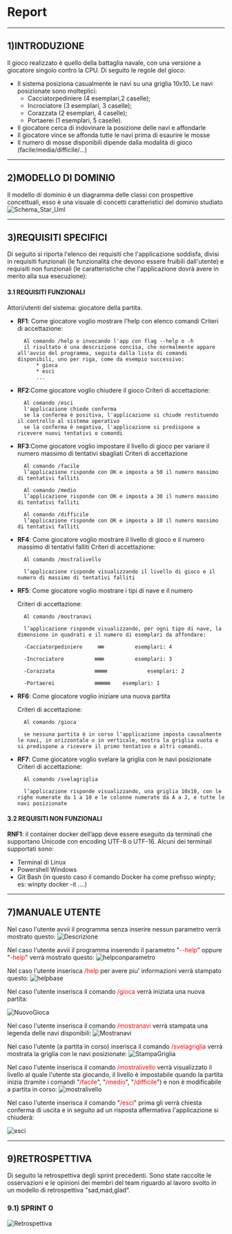# Report
---

## 1)INTRODUZIONE
Il gioco realizzato è quello della battaglia navale, con una versione a giocatore singolo contro la CPU. Di seguito le regole del gioco:
* Il sistema posiziona casualmente le navi su una griglia 10x10. Le navi posizionate sono molteplici: 
    * Cacciatorpediniere (4 esemplari,2 caselle);
    * Incrociatore (3 esemplari, 3 caselle);
    * Corazzata (2 esemplari, 4 caselle);
    * Portaerei (1 esemplari, 5 caselle).
* Il giocatore cerca di indovinare la posizione delle navi e affondarle 
* Il giocatore vince se affonda tutte le navi prima di esaurire le mosse 
* Il numero di mosse disponibili dipende dalla modalità di gioco (facile/media/difficile/…)

---

## 2)MODELLO DI DOMINIO
Il modello di dominio è un diagramma delle classi con prospettive concettuali, esso è una visuale di concetti caratteristici del dominio studiato
![Schema_Star_Uml](./img/Schema_Star_Uml.png)

---
## 3)REQUISITI SPECIFICI
Di seguito si riporta l'elenco dei requisiti che l'applicazione soddisfa, divisi in requisiti funzionali (le funzionalità che devono essere fruibili dall'utente) e requisiti non funzionali (le caratteristiche che l'applicazione dovrà avere in merito alla sua esecuzione):
#### 3.1 REQUISITI FUNZIONALI
Attori/utenti del sistema: giocatore della partita.
* **RF1**: Come giocatore voglio mostrare l'help con elenco comandi
Criteri di accettazione: 

        Al comando /help o invocando l'app con flag --help o -h 
        il risultato è una descrizione concisa, che normalmente appare all'avvio del programma, seguita dalla lista di comandi disponibili, uno per riga, come da esempio successivo: 
            * gioca	 
            * esci 
            ... 

* **RF2**:Come giocatore voglio chiudere il gioco 
Criteri di accettazione: 
        
        Al comando /esci 
        l'applicazione chiede conferma  
        se la conferma è positiva, l'applicazione si chiude restituendo il controllo al sistema operativo 
        se la conferma è negativa, l'applicazione si predispone a ricevere nuovi tentativi o comandi 

* **RF3**:Come giocatore voglio impostare il livello di gioco per variare il numero massimo di tentativi sbagliati 
Criteri di accettazione 

        Al comando /facile  
        l’applicazione risponde con OK e imposta a 50 il numero massimo di tentativi falliti 

        Al comando /medio  
        l’applicazione risponde con OK e imposta a 30 il numero massimo di tentativi falliti 

        Al comando /difficile  
        l’applicazione risponde con OK e imposta a 10 il numero massimo di tentativi falliti 

* **RF4**: Come giocatore voglio mostrare il livello di gioco e il numero massimo di tentativi falliti
Criteri di accettazione: 

        Al comando /mostralivello  

        l’applicazione risponde visualizzando il livello di gioco e il numero di massimo di tentativi falliti 

* **RF5**: Come giocatore voglio mostrare i tipi di nave e il numero  

    Criteri di accettazione: 

        Al comando /mostranavi  

        l’applicazione risponde visualizzando, per ogni tipo di nave, la dimensione in quadrati e il numero di esemplari da affondare: 

        -Cacciatorpediniere 	⊠⊠ 	        esemplari: 4 

        -Incrociatore 	       ⊠⊠⊠ 	        esemplari: 3  

        -Corazzata 		       ⊠⊠⊠⊠ 	        esemplari: 2  

        -Portaerei  	       ⊠⊠⊠⊠⊠ 	esemplari: 1  



* **RF6**: Come giocatore voglio iniziare una nuova partita 

    Criteri di accettazione:

        Al comando /gioca  

        se nessuna partita è in corso l'applicazione imposta causalmente le navi, in orizzontale o in verticale, mostra la griglia vuota e si predispone a ricevere il primo tentativo o altri comandi. 

* **RF7**: Come giocatore voglio svelare la griglia con le navi posizionate 
    Criteri di accettazione:

        Al comando /svelagriglia  

        l’applicazione risponde visualizzando, una griglia 10x10, con le righe numerate da 1 a 10 e le colonne numerate da A a J, e tutte le navi posizionate   

 

#### 3.2 REQUISITI NON FUNZIONALI
**RNF1**: il container docker dell’app deve essere eseguito da terminali che supportano Unicode con encoding UTF-8 o UTF-16. Alcuni dei terminali supportati sono:
*	Terminal di Linux
*	Powershell Windows
*	Git Bash (in questo caso il comando Docker ha come prefisso winpty; es: winpty docker -it ....)

----

## 7)MANUALE UTENTE
Nel caso l'utente avvii il programma senza inserire nessun parametro verrà mostrato questo:
![Descrizione](./img/Descrizione.jpg)

Nel caso l'utente avvii il programma inserendo il parametro "<span style="color:red">--help</span>" oppure "<span style="color:red">-help</span>" verrà mostrato questo:
![helpconparametro](./img/Helpconparametro.jpg)

Nel caso l'utente inserisca <span style="color:red">/help</span> per avere piu' informazioni verrà stampato questo:
![helpbase](./img/helpbase.jpg)

Nel caso l'utente inserisca il comando <span style="color:red">/gioca</span> verrà iniziata una nuova partita:

![NuovoGioca](./img/NuovoGioca.png)

Nel caso l'utente inserisca il comando <span style="color:red">/mostranavi</span> verrà stampata una legenda delle navi disponibili:
![Mostranavi](./img/MostraNavi.jpg)

Nel caso l'utente (a partita in corso) inserisca il comando <span style="color:red">/svelagriglia</span> verrà mostrata la griglia con le navi posizionate:
![StampaGriglia](./img/StampaGriglia.jpg)

Nel caso l'utente inserisca il comando <span style="color:red">/mostralivello</span> verrà visualizzato il livello al quale l'utente sta giocando, il livello è impostabile quando la partita inizia (tramite i comandi "<span style="color:red">/facile</span>", "<span style="color:red">/medio</span>", "<span style="color:red">/difficile</span>") e non è modificabile a partita in corso:
![mostralivello](./img/mostralivello.jpg)

Nel caso l'utente inserisca il comando "<span style="color:red">/esci</span>" prima gli verrà chiesta conferma di uscita e in seguito ad un risposta affermativa l'applicazione si chiuderà:

![esci](./img/esci.jpg)


---

## 9)RETROSPETTIVA
Di seguito la retrospettiva degli sprint precedenti. Sono state raccolte le 
osservazioni e le opinioni dei membri del team riguardo al lavoro svolto in
un modello di retrospettiva "sad,mad,glad".
### 9.1) SPRINT 0

![Retrospettiva](./img/Retrospettiva.png)
